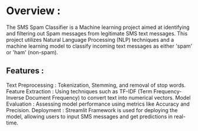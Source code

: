 # Overview :

The SMS Spam Classifier is a Machine learning project aimed at identifying and filtering out Spam messages from legitimate SMS text messages. This project utilizes Natural Language Processing (NLP) techniques and a machine learning model to classify incoming text messages as either 'spam' or 'ham' (non-spam).

## Features :

Text Preprocessing : Tokenization, Stemming, and removal of stop words.
Feature Extraction : Using techniques such as TF-IDF (Term Frequency-Inverse Document Frequency) to convert text into numerical vectors.
Model Evaluation : Assessing model performance using metrics like Accuracy and Precision.
Deployment : Streamlit Framework is used for deploying the model, allowing users to input SMS messages and get predictions in real-time.
